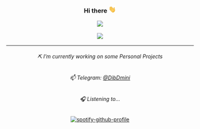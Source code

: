 <div align="center">

### Hi there <img src="https://github.com/MahbodHastam/MahbodHastam/blob/main/hi.gif" width="20px" />
 
[![](https://github-readme-stats.vercel.app/api?username=mahbodhastam&show_icons=true&theme=ayu-mirage)](https://github.com/MahbodHastam/)

[![](https://github-readme-stats.vercel.app/api/top-langs/?username=mahbodhastam&theme=ayu-mirage&layout=compact)](https://github.com/MahbodHastam/)

<hr>

###### ⛏️ I’m currently working on some _Personal Projects_

###### 📫 Telegram: [@DibDmini](https://t.me/DibDmini) 

###### 🎧 Listening to...
[![spotify-github-profile](https://spotify-github-profile.vercel.app/api/view?uid=qxacu9x13sy1ljv9r0npc3869&cover_image=true&theme=novatorem)](https://spotify-github-profile.vercel.app/api/view?uid=qxacu9x13sy1ljv9r0npc3869&redirect=true)

</div>
<!-- <details>   
 <summary>⚡️ My GitHub Stats</summary>
  <br>
  <a href="https://github.com/MahbodHastam/">
    <img align="center" src="https://github-readme-stats.vercel.app/api?username=mahbodhastam&show_icons=true&theme=ayu-mirage&hide=issues" />
  </a>
  <br><br>
  <a href="https://github.com/MahbodHastam/">
    <img align="center" src="https://github-readme-stats.vercel.app/api/top-langs/?username=mahbodhastam&theme=ayu-mirage&layout=compact" />
  </a>
</details> -->

<!--
- 🌱 I’m currently learning ...
- 👯 I’m looking to collaborate on ...
- 🤔 I’m looking for help with ...
- 💬 Ask me about ...
- 😄 Pronouns: ...
- ⚡ Fun fact: ...
-->
